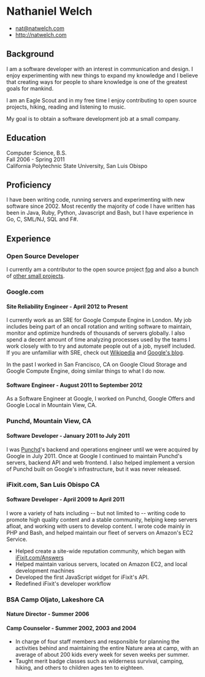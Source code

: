 # Nathaniel Welch

 * <nat@natwelch.com>
 * <http://natwelch.com>

## Background

I am a software developer with an interest in communication and design. I enjoy experimenting with new things to expand my knowledge and I believe that creating ways for people to share knowledge is one of the greatest goals for mankind. 

I am an Eagle Scout and in my free time I enjoy contributing to open source projects, hiking, reading and listening to music.

My goal is to obtain a software development job at a small company.

## Education

Computer Science, B.S.  
Fall 2006 - Spring 2011  
California Polytechnic State University, San Luis Obispo  

## Proficiency

I have been writing code, running servers and experimenting with new software since 2002. Most recently the majority of code I have written has been in Java, Ruby, Python, Javascript and Bash, but I have experience in Go, C, SML/NJ, SQL and F#.

## Experience

### Open Source Developer

I currently am a contributor to the open source project [fog](http://fog.io) and also a bunch of [other small projects](https://icco.github.io/).

### Google.com

#### Site Reliability Engineer - April 2012 to Present

I currently work as an SRE for Google Compute Engine in London. My job includes being part of an oncall rotation and writing software to maintain, monitor and optimize hundreds of thousands of servers globally. I also spend a decent amount of time analyzing processes used by the teams I work closely with to try and automate people out of a job, myself included. If you are unfamiliar with SRE, check out [Wikipedia](https://en.wikipedia.org/wiki/Reliability_engineering) and [Google's blog](http://googleforstudents.blogspot.com/2012/06/site-reliability-engineers-worlds-most.html).

In the past I worked in San Francisco, CA on Google Cloud Storage and Google Compute Engine, doing similar things to what I do now.

#### Software Engineer - August 2011 to September 2012

As a Software Engineer at Google, I worked on Punchd, Google Offers and Google Local in Mountain View, CA.

### Punchd, Mountain View, CA

#### Software Developer - January 2011 to July 2011

I was [Punchd](http://getpunchd.com)'s backend and operations engineer until we were acquired by Google in July 2011. Once at Google I continued to maintain Punchd's servers, backend API and web frontend. I also helped implement a version of Punchd built on Google's infrastructure, but it was never released.

### iFixit.com, San Luis Obispo CA

#### Software Developer - April 2009 to April 2011

I wore a variety of hats including -- but not limited to -- writing code to promote high quality content and a stable community, helping keep servers afloat, and working with users to develop content. I wrote code mainly in PHP and Bash, and helped maintain our fleet of servers on Amazon's EC2 Service. 

 * Helped create a site-wide reputation community, which began with [iFixit.com/Answers](http://ifixit.com/Answers)
 * Helped maintain various servers, located on Amazon EC2, and local development machines
 * Developed the first JavaScript widget for iFixit's API.
 * Redefined iFixit's developer workflow

<!--
### Adobe Systems Incorporated, San Francisco CA

#### Dreamweaver Quality Engineering Intern - Summer 2007 and 2008

 * Tested both daily builds and released versions of Dreamweaver against various operating systems - including Mac OSX 10.4, Mac OSX 10.5, Windows Vista, and Windows XP.
 * Helped maintain the Server Matrix, Bug-base, and test a new test case application
 * Helped develop and test the Web Widgets Feature for Dreamweaver CS4, which won the "Dreamweaver Community Feature of the Year" award in 2008.
-->

### BSA Camp Oljato, Lakeshore CA

#### Nature Director - Summer 2006
#### Camp Counselor - Summer 2002, 2003 and 2004

 * In charge of four staff members and responsible for planning the activities behind and maintaining the entire Nature area at camp, with an average of about 200 kids every week for seven weeks per summer.
 * Taught merit badge classes such as wilderness survival, camping, hiking, and others to children ages ten to eighteen.

